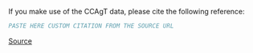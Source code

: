 If you make use of the CCAgT data, please cite the following reference:

``` bibtex
PASTE HERE CUSTOM CITATION FROM THE SOURCE URL
```

[Source](https://data.mendeley.com/datasets/wg4bpm33hj/2)